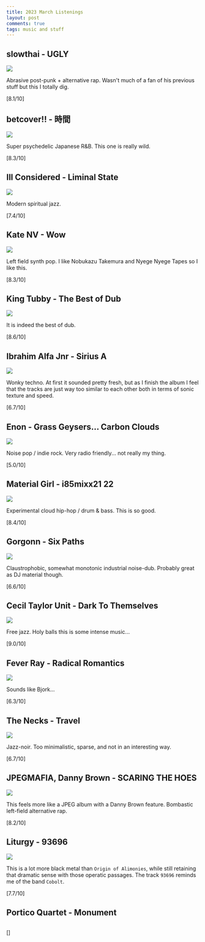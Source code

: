 ```yaml
---
title: 2023 March Listenings
layout: post
comments: true
tags: music and stuff
---
```


## slowthai - UGLY

  ![](https://f4.bcbits.com/img/a1471897416_16.jpg)

  Abrasive post-punk + alternative rap. Wasn't much of a fan of his previous stuff but this I totally dig.

  [8.1/10]

## betcover!! - 時間

  ![](https://f4.bcbits.com/img/a0527064750_16.jpg)

  Super psychedelic Japanese R&B. This one is really wild.

  [8.3/10]

## Ill Considered - Liminal State

  ![](https://f4.bcbits.com/img/a3345063251_16.jpg)

  Modern spiritual jazz.

  [7.4/10]

## Kate NV - Wow

  ![](https://f4.bcbits.com/img/a3771144374_16.jpg)

  Left field synth pop. I like Nobukazu Takemura and Nyege Nyege Tapes so I like this.

  [8.3/10]

## King Tubby - The Best of Dub

  ![](https://i.scdn.co/image/ab67616d0000b27360ac7fff16a6ad8515464090)

  It is indeed the best of dub.

  [8.6/10]

## Ibrahim Alfa Jnr - Sirius A

  ![](https://f4.bcbits.com/img/a2820071275_16.jpg)

  Wonky techno. At first it sounded pretty fresh, but as I finish the album I feel that the tracks are just way too similar to each other both in terms of sonic texture and speed.

  [6.7/10]

## Enon - Grass Geysers... Carbon Clouds

  ![](https://f4.bcbits.com/img/a2728032656_16.jpg)

  Noise pop / indie rock. Very radio friendly... not really my thing.

  [5.0/10]

## Material Girl - i85mixx21 22

  ![](https://f4.bcbits.com/img/a1676757101_16.jpg)

  Experimental cloud hip-hop / drum & bass. This is so good.

  [8.4/10]

## Gorgonn - Six Paths

  ![](https://f4.bcbits.com/img/a2973359380_16.jpg)

  Claustrophobic, somewhat monotonic industrial noise-dub. Probably great as DJ material though.

  [6.6/10]
  
## Cecil Taylor Unit - Dark To Themselves

  ![](https://i.scdn.co/image/ab67616d0000b273022566196f015bd5165e4cb1)

  Free jazz. Holy balls this is some intense music...

  [9.0/10]

## Fever Ray - Radical Romantics

  ![](https://f4.bcbits.com/img/a2669781793_16.jpg)

  Sounds like Bjork...

  [6.3/10]

## The Necks - Travel

  ![](https://f4.bcbits.com/img/a1007617714_16.jpg)

  Jazz-noir. Too minimalistic, sparse, and not in an interesting way.

  [6.7/10]

## JPEGMAFIA, Danny Brown - SCARING THE HOES

  ![](https://i.guim.co.uk/img/media/6a8740ce71c25975c87c20eec54a6f1c1cb4fd92/0_0_3000_3000/master/3000.jpg?width=380&quality=45&dpr=2&s=none)

  This feels more like a JPEG album with a Danny Brown feature. Bombastic left-field alternative rap.

  [8.2/10]

## Liturgy - 93696

  ![](https://f4.bcbits.com/img/a0511623419_16.jpg)

  This is a lot more black metal than `Origin of Alimonies`, while still retaining that dramatic sense with those operatic passages. The track `93696` reminds me of the band `Cobolt`.

  [7.7/10]

## Portico Quartet - Monument

  ![]()

  []

